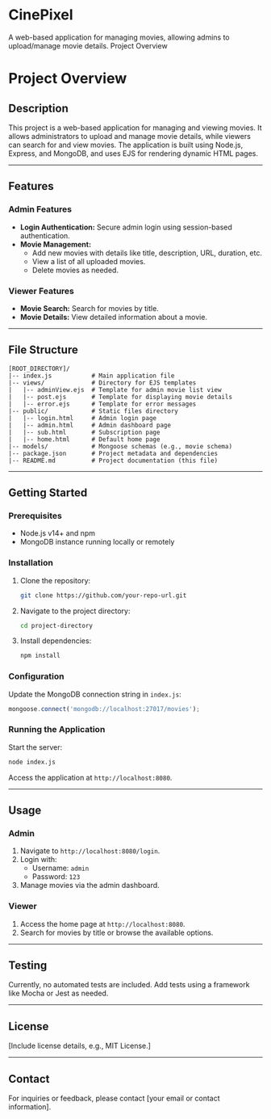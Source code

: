 # CinePixel
A web-based application for managing movies, allowing admins to upload/manage movie details.
Project Overview

# Project Overview

## Description
This project is a web-based application for managing and viewing movies. It allows administrators to upload and manage movie details, while viewers can search for and view movies. The application is built using Node.js, Express, and MongoDB, and uses EJS for rendering dynamic HTML pages.

---

## Features

### Admin Features
- **Login Authentication:** Secure admin login using session-based authentication.
- **Movie Management:**
  - Add new movies with details like title, description, URL, duration, etc.
  - View a list of all uploaded movies.
  - Delete movies as needed.

### Viewer Features
- **Movie Search:** Search for movies by title.
- **Movie Details:** View detailed information about a movie.

---

## File Structure

```
[ROOT_DIRECTORY]/
|-- index.js           # Main application file
|-- views/             # Directory for EJS templates
|   |-- adminView.ejs  # Template for admin movie list view
|   |-- post.ejs       # Template for displaying movie details
|   |-- error.ejs      # Template for error messages
|-- public/            # Static files directory
|   |-- login.html     # Admin login page
|   |-- admin.html     # Admin dashboard page
|   |-- sub.html       # Subscription page
|   |-- home.html      # Default home page
|-- models/            # Mongoose schemas (e.g., movie schema)
|-- package.json       # Project metadata and dependencies
|-- README.md          # Project documentation (this file)
```

---

## Getting Started

### Prerequisites
- Node.js v14+ and npm
- MongoDB instance running locally or remotely

### Installation
1. Clone the repository:
   ```bash
   git clone https://github.com/your-repo-url.git
   ```
2. Navigate to the project directory:
   ```bash
   cd project-directory
   ```
3. Install dependencies:
   ```bash
   npm install
   ```

### Configuration
Update the MongoDB connection string in `index.js`:
```javascript
mongoose.connect('mongodb://localhost:27017/movies');
```

### Running the Application
Start the server:
```bash
node index.js
```
Access the application at `http://localhost:8080`.

---

## Usage

### Admin
1. Navigate to `http://localhost:8080/login`.
2. Login with:
   - Username: `admin`
   - Password: `123`
3. Manage movies via the admin dashboard.

### Viewer
1. Access the home page at `http://localhost:8080`.
2. Search for movies by title or browse the available options.

---

## Testing

Currently, no automated tests are included. Add tests using a framework like Mocha or Jest as needed.

---

## License
[Include license details, e.g., MIT License.]

---

## Contact
For inquiries or feedback, please contact [your email or contact information].

